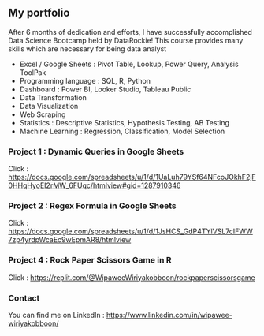 ## My portfolio

After 6 months of dedication and efforts, I have successfully accomplished Data Science Bootcamp held by DataRockie!
This course provides many skills which are necessary for being data analyst
- Excel / Google Sheets : Pivot Table, Lookup, Power Query, Analysis ToolPak
- Programming language : SQL, R, Python
- Dashboard : Power BI, Looker Studio, Tableau Public
- Data Transformation
- Data Visualization
- Web Scraping
- Statistics : Descriptive Statistics, Hypothesis Testing, AB Testing
- Machine Learning : Regression, Classification, Model Selection

### Project 1 : Dynamic Queries in Google Sheets
Click : https://docs.google.com/spreadsheets/u/1/d/1UaLuh79YSf64NFcoJOkhF2jF0HHqHyoEI2rMW_6FUqc/htmlview#gid=1287910346

### Project 2 : Regex Formula in Google Sheets
Click : https://docs.google.com/spreadsheets/u/1/d/1JsHCS_GdP4TYlVSL7cIFWW7zp4yrdpWcaEc9wEpmAR8/htmlview

### Project 4 : Rock Paper Scissors Game in R
Click : https://replit.com/@WipaweeWiriyakobboon/rockpaperscissorsgame


### Contact
You can find me on LinkedIn : https://www.linkedin.com/in/wipawee-wiriyakobboon/
